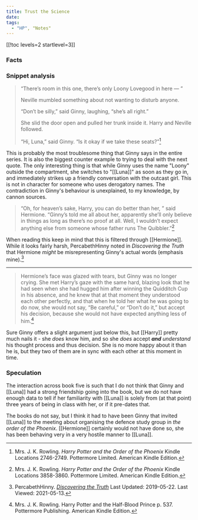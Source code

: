 ```yaml
---
title: Trust the Science
date: 
tags:
  - "HP", "Notes"
---
```

[[!toc levels=2 startlevel=3]]

### Facts

### Snippet analysis

> “There’s room in this one, there’s only Loony Lovegood in here — ”
> 
> Neville mumbled something about not wanting to disturb anyone. 
> 
> “Don’t be silly,” said Ginny, laughing, “she’s all right.” 
> 
> She slid the door open and pulled her trunk inside it. Harry and Neville
> followed. 
> 
> “Hi, Luna,” said Ginny. “Is it okay if we take these seats?”[^20210513-3]

This is probably the most troublesome thing that Ginny says in the entire
series.  It is also the biggest counter example to trying to deal with the next
quote.  The only interesting thing is that while Ginny uses the name "Loony"
outside the compartment, she switches to "[[Luna]]" as soon as they go in, and
immediately strikes up a friendly conversation with the outcast girl.  This is
not in character for someone who uses derogatory names.  The contradiction in
Ginny's behaviour is unexplained, to my knowledge, by cannon sources. 

> “Oh, for heaven’s sake, Harry, you can do better than her, ” said Hermione.
> “Ginny’s told me all about her, apparently she’ll only believe in things as
> long as there’s no proof at all. Well, I wouldn’t expect anything else from
> someone whose father runs The Quibbler.”[^20210513-1]

When reading this keep in mind that this is filtered through [[Hermione]].
While it looks fairly harsh, PercabethHinny noted in _Discovering the Truth_
that Hermione *might* be misrepresenting Ginny's actual words (emphasis
mine).[^20210513-2]

[^20210513-3]: Mrs. J. K. Rowling. _Harry Potter and the Order of the Phoenix_
    Kindle Locations 2746-2749. Pottermore Limited. American Kindle Edition. 
[^20210513-2]: PercabethHinny. 
    _[Discovering the Truth](https://www.wattpad.com/story/51615824-discovering-the-truth-harry-potter)_
    Last Updated: 2019-05-22. Last Viewed: 2021-05-13. 

[^20210513-1]: Mrs. J. K. Rowling. _Harry Potter and the Order of the Phoenix_
    Kindle Locations 3858-3860. Pottermore Limited. American Kindle Edition. 

- - -

> Hermione’s face was glazed with tears, but Ginny was no longer crying. She met
> Harry’s gaze with the same hard, blazing look that he had seen when she had
> hugged him after winning the Quidditch Cup in his absence, and he knew that at
> that moment they understood each other perfectly, and that when he told her
> what he was going to do now, she would not say, “Be careful,” or “Don’t do
> it,” but accept his decision, because she would not have expected anything
> less of him.[^211101-3]

Sure Ginny offers a slight argument just below this, but [[Harry]] pretty much
nails it - she *does* know him, and so she *does* accept _**and**_ *understand*
his thought process and thus decision.  She is no more happy about it than he
is, but they two of them are in sync with each other at this moment in time. 

[^211101-3]: Mrs. J. K. Rowling.
    Harry Potter and the Half-Blood Prince
    p. 537. Pottermore Publishing. American Kindle Edition. 

### Speculation

The interaction across book five is such that I do not think that Ginny and
[[Luna]] had a strong friendship going into the book, but we do not have enough
data to tell if her familiarity with [[Luna]] is solely from (at that point)
three years of being in class with her, or if it pre-dates that. 

The books do not say, but I think it had to have been Ginny that invited [[Luna]] to
the meeting about organising the defence study group in _the order of the
Phoenix_.  [[Hermione]] certainly would not have done so, she has been behaving
very in a very hostile manner to [[Luna]].

